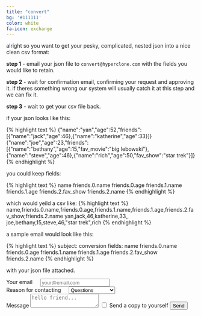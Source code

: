 ```yaml
---
title: "convert"
bg: '#111111'
color: white
fa-icon: exchange
---
```



alright so you want to get your pesky, complicated, nested json into a nice clean csv format:

**step 1** - email your json file to `convert@hyperclone.com` with the fields you would like to retain.

**step 2** - wait for confirmation email, confirming your request and approving it. if theres something wrong our system will usually catch it at this step and we can fix it.

**step 3** - wait to get your csv file back.

if your json looks like this:

{% highlight text %}
{"name":"yan","age":52,"friends":[{"name":"jack","age":46},{"name":"katherine","age":33}]}
{"name":"joe","age":23,"friends":[{"name":"bethany","age":15,"fav_movie":"big lebowski"},{"name":"steve","age":46},{"name":"rich","age":50,"fav_show":"star trek"}]}
{% endhighlight %}

you could keep fields:

{% highlight text %}
name
friends.0.name
friends.0.age
friends.1.name
friends.1.age
friends.2.fav_show
friends.2.name
{% endhighlight %}

which would yeild a csv like:
{% highlight text %}
name,friends.0.name,friends.0.age,friends.1.name,friends.1.age,friends.2.fav_show,friends.2.name
yan,jack,46,katherine,33,,
joe,bethany,15,steve,46,"star trek",rich
{% endhighlight %}

a sample email would look like this:

{% highlight text %}
subject: conversion
fields:
name
friends.0.name
friends.0.age
friends.1.name
friends.1.age
friends.2.fav_show
friends.2.name
{% endhighlight %}

with your json file attached.

<form action="https://formspree.io/contact@hyperclone.com"
  method="POST">
  <div class="row">
  <div class="six columns">
    <label for="exampleEmailInput">Your email</label>
    <input class="u-full-width" name="_replyto" type="email" placeholder="your@email.com" id="exampleEmailInput">
  </div>
  <div class="six columns">
    <label for="exampleRecipientInput">Reason for contacting</label>
    <select class="u-full-width" id="exampleRecipientInput">
      <option value="Option 1">Questions</option>
      <option value="Option 2">Admiration</option>
      <option value="Option 3">You are the best.</option>
    </select>
  </div>
</div>
<label for="exampleMessage">Message</label>
<textarea class="u-full-width" placeholder="hello friend..." id="exampleMessage" name="text"></textarea>
<label class="example-send-yourself-copy">
  <input type="checkbox">
  <span class="label-body">Send a copy to yourself</span>
</label>
<input class="button-primary" type="submit" value="Send">
</form>
